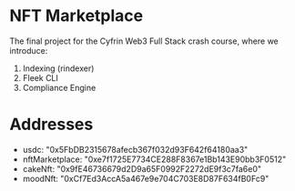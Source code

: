 # NFT Marketplace 

The final project for the Cyfrin Web3 Full Stack crash course, where we introduce:

1. Indexing (rindexer)
2. Fleek CLI
4. Compliance Engine

# Addresses

- usdc: "0x5FbDB2315678afecb367f032d93F642f64180aa3"
- nftMarketplace: "0xe7f1725E7734CE288F8367e1Bb143E90bb3F0512"
- cakeNft: "0x9fE46736679d2D9a65F0992F2272dE9f3c7fa6e0"
- moodNft: "0xCf7Ed3AccA5a467e9e704C703E8D87F634fB0Fc9"